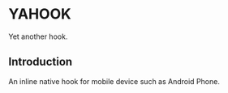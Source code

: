 # YAHOOK
Yet another hook.
## Introduction 
An inline native hook for mobile device such as Android Phone.